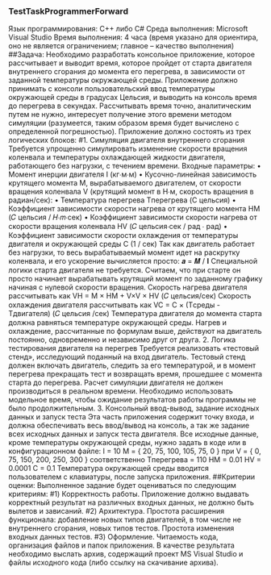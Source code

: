 ### TestTaskProgrammerForward

Язык программирования: C++ либо C#
Среда выполнения: Microsoft Visual Studio
Время выполнения: 4 часа (время указано для ориентира, оно не является ограничением; главное
– качество выполнения)
##Задача:
Необходимо разработать консольное приложение, которое рассчитывает и выводит время,
которое пройдет от старта двигателя внутреннего сгорания до момента его перегрева, в
зависимости от заданной температуры окружающей среды. Приложение должно принимать с
консоли пользовательский ввод температуры окружающей среды в градусах Цельсия, и выводить
на консоль время до перегрева в секундах. Рассчитывать время точно, аналитическим путем не
нужно, интересует получение этого времени методом симуляции (разумеется, таким образом
время будет вычислено с определенной погрешностью).
Приложение должно состоять из трех логических блоков:
#1. Симуляция двигателя внутреннего сгорания
Требуется упрощенно симулировать изменение скорости вращения коленвала и температуры
охлаждающей жидкости двигателя, работающего без нагрузки, с течением времени. Входные
параметры:
• Момент инерции двигателя I (кг∙м∙м)
• Кусочно-линейная зависимость крутящего момента M, вырабатываемого двигателем, от
скорости вращения коленвала V (крутящий момент в Н∙м, скорость вращения в
радиан/сек):
• Температура перегрева Tперегрева (C цельсия)
• Коэффициент зависимости скорости нагрева от крутящего момента HM (𝐶 цельсия / 𝐻∙𝑚∙сек)
• Коэффициент зависимости скорости нагрева от скорости вращения коленвала HV (𝐶 цельсия∙сек / рад ∙ рад)
• Коэффициент зависимости скорости охлаждения от температуры двигателя и окружающей
среды C (1 / сек)
Так как двигатель работает без нагрузки, то весь вырабатываемый момент идет на раскрутку
коленвала, и его ускорение вычисляется просто: 𝒂 = 𝑴 / 𝐈
Специальной логики старта двигателя не требуется. Считаем, что при старте он просто начинает
вырабатывать крутящий момент по заданному графику начиная с нулевой скорости вращения.
Скорость нагрева двигателя рассчитывать как VH = M × HM + V×V × HV (𝐶 цельсия/сек)
Скорость охлаждения двигателя рассчитывать как VC = C × (Tсреды - Тдвигателя) (𝐶 цельсия /сек)
Температура двигателя до момента старта должна равняться температуре окружающей среды.
Нагрев и охлаждение, рассчитанные по формулам выше, действуют на двигатель постоянно,
одновременно и независимо друг от друга.
2. Логика тестирования двигателя на перегрев
Требуется реализовать «тестовый стенд», исследующий поданный на вход двигатель. Тестовый
стенд должен включать двигатель, следить за его температурой, и в момент перегрева
прекращать тест и возвращать время, прошедшее с момента старта до перегрева.
Расчет симуляции двигателя не должен производиться в реальном времени. Необходимо
использовать модельное время, чтобы ожидание результатов работы программы не было
продолжительным.
3. Консольный ввод-вывод, задание исходных данных и запуск теста
Эта часть приложения содержит точку входа, и должна обеспечивать весь ввод/вывод на консоль,
а так же задание всех исходных данных и запуск теста двигателя. Все исходные данные, кроме
температуры окружающей среды, нужно задать в коде или в конфигурационном файле:
I = 10
M = { 20, 75, 100, 105, 75, 0 } при V = { 0, 75, 150, 200, 250, 300 } соответственно
Tперегрева = 110
HM = 0.01
HV = 0.0001
C = 0.1
Температура окружающей среды вводится пользователем с клавиатуры, после запуска
приложения.
##Критерии оценки:
Выполненное задание будет оцениваться по следующим критериям:
#1) Корректность работы. 
Приложение должно выдавать корректный результат на различных
входных данных, не должно быть вылетов и зависаний.
#2) Архитектура. 
Простота расширения функционала: добавление новых типов двигателей, в
том числе не внутреннего сгорания, новых типов тестов. Простота изменения входных
данных тестов.
#3) Оформление. 
Читаемость кода, организация файлов и папок приложения.
В качестве результата необходимо выслать архив, содержащий проект MS Visual Studio и файлы
исходного кода (либо ссылку на скачивание архива).


